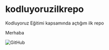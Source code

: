 # kodluyoruzilkrepo
Kodluyoruz Eğitimi kapsamında açtığım ilk repo

Merhaba

![GitHub](https://miro.medium.com/max/828/1*SSRjtoQ0H2X3SBPOiJ5rZw.jpeg)